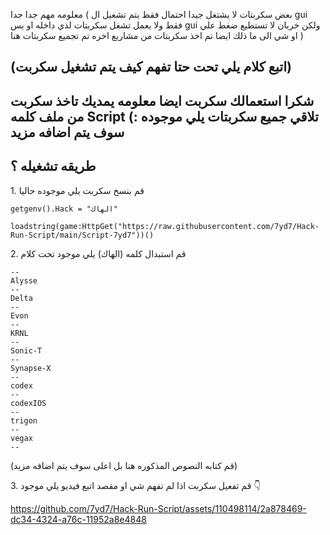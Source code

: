 معلومه مهم جدا جدا ( بعض سكربتات لا يشتغل جيدا احتمال فقط يتم تشغيل ال gui فقط ولا يعمل تشغل سكربتات لذي داخله او بس gui ولكن خربان لا تستطيع ضغط علي او شي الى ما ذلك ايضا تم اخذ سكربتات من مشاريع اخره تم تجميع سكربتات هنا )
## <summary> (اتبع كلام يلي تحت حتا تفهم كيف يتم تشغيل سكربت) </summary>

شكرا استعمالك سكربت ايضا معلومه يمديك تاخذ سكربت من ملف كلمه Script تلاقي جميع سكربتات يلي موجوده :) سوف يتم اضافه مزيد
--
 ## طريقه تشغيله ؟
 <summary> 1. قم بنسخ سكربت يلي موجوده حاليا </summary>

 ```
getgenv().Hack = "الهاك"

loadstring(game:HttpGet("https://raw.githubusercontent.com/7yd7/Hack-Run-Script/main/Script-7yd7"))()
 ```

 <summary> 2. قم استبدال كلمه (الهاك) يلي موجود تحت كلام </summary>

```
--
Alysse
--
Delta
--
Evon
--
KRNL
--
Sonic-T
--
Synapse-X
--
codex
--
codexIOS
--
trigon
--
vegax
--
```

(قم كتابه النصوص المذكوره هنا بل اعلى سوف يتم اضافه مزيد)
 <summary> 3. قم تفعيل سكربت اذا لم تفهم شي او مقصد اتبع فيديو يلي موجود 👇 </summary>
 
https://github.com/7yd7/Hack-Run-Script/assets/110498114/2a878469-dc34-4324-a76c-11952a8e4848

